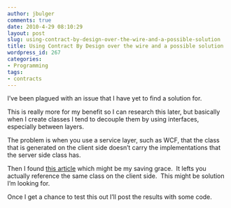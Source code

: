 ```yaml
---
author: jbulger
comments: true
date: 2010-4-29 08:10:29
layout: post
slug: using-contract-by-design-over-the-wire-and-a-possible-solution
title: Using Contract By Design over the wire and a possible solution
wordpress_id: 267
categories:
- Programming
tags:
- contracts
---
```


I’ve been plagued with an issue that I have yet to find a solution for.

This is really more for my benefit so I can research this later, but basically when I create classes I tend to decouple them by using interfaces, especially between layers.

The problem is when you use a service layer, such as WCF, that the class that is generated on the client side doesn’t carry the implementations that the server side class has.

Then I found [this article](http://blogs.microsoft.co.il/blogs/gilf/archive/2010/04/28/add-service-reference-how-to-avoid-generating-already-existing-classes.aspx) which might be my saving grace.  It lefts you actually reference the same class on the client side.  This might be solution I’m looking for.

Once I get a chance to test this out I’ll post the results with some code.
